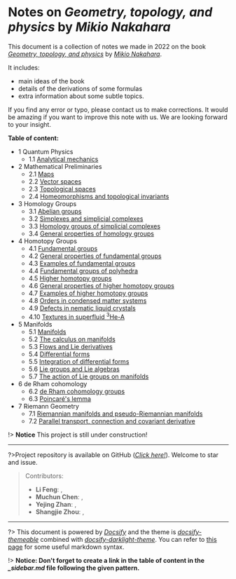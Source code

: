 # Notes on *Geometry, topology, and physics* by *Mikio Nakahara*

This document is a collection of notes we made in 2022 on the book  [*Geometry, topology, and physics*](https://www.amazon.com/Geometry-Topology-Physics-Graduate-Student/dp/0750306068) by [*Mikio Nakahara*](https://www.mikio-nakahara.com/). 

It includes: 
 - main ideas of the book
 - details of the derivations of some formulas
 - extra information about some subtle topics.

If you find any error or typo, please contact us to make corrections. It would be amazing if you want to improve this note with us. We are looking forward to your insight.  

**Table of content:**
- 1 Quantum Physics
  - 1.1 [Analytical mechanics](/1/1.1.md) 
- 2 Mathematical Preliminaries
  - 2.1 [Maps](/2/2.1.md)
  - 2.2 [Vector spaces](/2/2.2.md)
  - 2.3 [Topological spaces](/2/2.3.md)
  - 2.4 [Homeomorphisms and topological invariants](/2/2.4.md)
- 3 Homology Groups
  - 3.1 [Abelian groups](3/3.1.md)
  - 3.2 [Simplexes and simplicial complexes](/3/3.2.md)
  - 3.3 [Homology groups of simplicial complexes](/3/3.3.md)
  - 3.4 [General properties of homology groups](3/3.4.md)
- 4 Homotopy Groups
  - 4.1 [Fundamental groups](/4/4.1.md)
  - 4.2 [General properties of fundamental groups](/4/4.2.md)
  - 4.3 [Examples of fundamental groups](/4/4.3.md)
  - 4.4 [Fundamental groups of polyhedra](4/4.4.md)
  - 4.5 [Higher homotopy groups](/4/4.5.md)
  - 4.6 [General properties of higher homotopy groups](/4/4.6.md)
  - 4.7 [Examples of higher homotopy groups](/4/4.7.md)
  - 4.8 [Orders in condensed matter systems](/4/4.8.md)
  - 4.9 [Defects in nematic liquid crystals](/4/4.9.md)
  - 4.10 [Textures in superfluid $^3$He-A](/4/4.10.md)
- 5 Manifolds
  - 5.1 [Manifolds](/5/5.1.md)
  - 5.2 [The calculus on manifolds](5/5.2.md)
  - 5.3 [Flows and Lie derivatives](5/5.3.md)
  - 5.4 [Differential forms](5/5.4.md)
  - 5.5 [Integration of differential forms](5/5.5.md)
  - 5.6 [Lie groups and Lie algebras](5/5.6.md)
  - 5.7 [The action of Lie groups on manifolds](5/5.7.md)
- 6 de Rham cohomology
  - 6.2 [de Rham cohomology groups](6/6.2.md)
  - 6.3 [Poincaré's lemma](6/6.3.md)
- 7 Riemann Geometry
  - 7.1 [Riemannian manifolds and pseudo-Riemannian manifolds](7/7.1.md)
  - 7.2 [Parallel transport, connection and covariant derivative](7/7.2.md)

!> **Notice** This project is still under construction!

---

?>Project repository is available on GitHub ([*Click here!*](https://github.com/physicsWHU/Nakahara-Notes)). Welcome to star and issue.


>Contributors:
>- **Li Feng**: [<i class="fa fa-envelope" style="font-size:24px"></i> ](mailto:flphysics@whu.edu.cn) , [<i class="fa fa-github" style="font-size:24px"></i>](https://github.com/IlIlllllIIIIl)
>- **Muchun Chen**: [<i class="fa fa-envelope" style="font-size:24px"></i>](mailto:2019302070055@whu.edu.cn) , [<i class="fa fa-github" style="font-size:24px"></i>](https://github.com/0923katou)
>- **Yejing Zhan**: [<i class="fa fa-envelope" style="font-size:24px"></i>](mailto:nicolasjames@foxmail.com) , [<i class="fa fa-github" style="font-size:24px"></i>](https://github.com/Nicoals-James)
>- **Shangjie Zhou**: [<i class="fa fa-envelope" style="font-size:24px"></i>](mailto:sjzhou@whu.edu.cn) , [<i class="fa fa-github" style="font-size:24px"></i>](https://github.com/spaceofzsj)

---

?> This document is powered by [*Docsify*](https://docsify.js.org/#/) and the theme is [*docsify-themeable*](https://jhildenbiddle.github.io/docsify-themeable/#/) combined with [*docsify-darklight-theme*](https://docsify-darklight-theme.boopathikumar.me/#/). You can refer to [this page](https://jhildenbiddle.github.io/docsify-themeable/#/markdown) for some useful markdown syntax.

!> **Notice: Don't forget to create a link in the table of content in the *_sidebar.md* file following the given pattern.**
